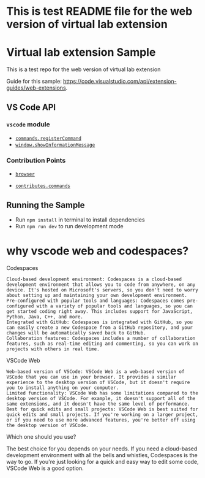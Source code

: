 # This is test README file for the web version of virtual lab extension


# Virtual lab extension Sample

This is a test repo for the web version of virtual lab extension

Guide for this sample: https://code.visualstudio.com/api/extension-guides/web-extensions.


## VS Code API

### `vscode` module

- [`commands.registerCommand`](https://code.visualstudio.com/api/references/vscode-api#commands.registerCommand)
- [`window.showInformationMessage`](https://code.visualstudio.com/api/references/vscode-api#window.showInformationMessage)

### Contribution Points

- [`browser`](https://code.visualstudio.com/api/references/extension-manifest)

- [`contributes.commands`](https://code.visualstudio.com/api/references/contribution-points#contributes.commands)

## Running the Sample

- Run `npm install` in terminal to install dependencies		
- Run `npm run dev` to run development mode		


# why vscode web and codespaces?
Codespaces

    Cloud-based development environment: Codespaces is a cloud-based development environment that allows you to code from anywhere, on any device. It's hosted on Microsoft's servers, so you don't need to worry about setting up and maintaining your own development environment.
    Pre-configured with popular tools and languages: Codespaces comes pre-configured with a variety of popular tools and languages, so you can get started coding right away. This includes support for JavaScript, Python, Java, C++, and more.
    Integrated with GitHub: Codespaces is integrated with GitHub, so you can easily create a new Codespace from a GitHub repository, and your changes will be automatically saved back to GitHub.
    Collaboration features: Codespaces includes a number of collaboration features, such as real-time editing and commenting, so you can work on projects with others in real time.

VSCode Web

    Web-based version of VSCode: VSCode Web is a web-based version of VSCode that you can use in your browser. It provides a similar experience to the desktop version of VSCode, but it doesn't require you to install anything on your computer.
    Limited functionality: VSCode Web has some limitations compared to the desktop version of VSCode. For example, it doesn't support all of the same extensions, and it doesn't have the same level of performance.
    Best for quick edits and small projects: VSCode Web is best suited for quick edits and small projects. If you're working on a larger project, or if you need to use more advanced features, you're better off using the desktop version of VSCode.

Which one should you use?

The best choice for you depends on your needs. If you need a cloud-based development environment with all the bells and whistles, Codespaces is the way to go. If you're just looking for a quick and easy way to edit some code, VSCode Web is a good option.
